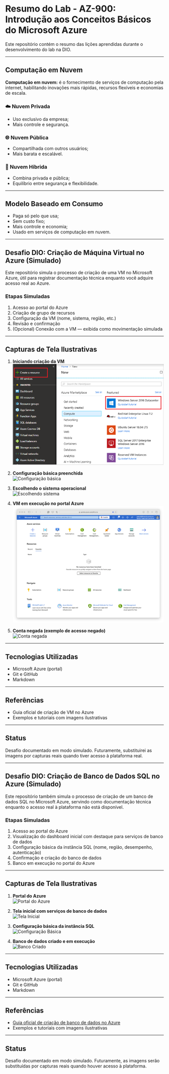 # Resumo do Lab - AZ-900: Introdução aos Conceitos Básicos do Microsoft Azure

Este repositório contém o resumo das lições aprendidas durante o desenvolvimento do lab na DIO.

---

## Computação em Nuvem

**Computação em nuvem:** é o fornecimento de serviços de computação pela internet, habilitando inovações mais rápidas, recursos flexíveis e economias de escala.

### ☁️ Nuvem Privada
- Uso exclusivo da empresa;
- Mais controle e segurança.

### 🌐 Nuvem Pública
- Compartilhada com outros usuários;
- Mais barata e escalável.

### 🔄 Nuvem Híbrida
- Combina privada e pública;
- Equilíbrio entre segurança e flexibilidade.

---

## Modelo Baseado em Consumo
- Paga só pelo que usa;
- Sem custo fixo;
- Mais controle e economia;
- Usado em serviços de computação em nuvem.

---

## Desafio DIO: Criação de Máquina Virtual no Azure (Simulado)

Este repositório simula o processo de criação de uma VM no Microsoft Azure, útil para registrar documentação técnica enquanto você adquire acesso real ao Azure.

### Etapas Simuladas
1. Acesso ao portal do Azure  
2. Criação de grupo de recursos  
3. Configuração da VM (nome, sistema, região, etc.)  
4. Revisão e confirmação  
5. (Opcional) Conexão com a VM — exibida como movimentação simulada  

---

## Capturas de Tela Ilustrativas

1. **Iniciando criação da VM**  
   ![Criando VM](./images/01-criando-vm.png)

2. **Configuração básica preenchida**  
   ![Configuração básica](./images/02-configuracao-basica-vm.png)

3. **Escolhendo o sistema operacional**  
   ![Escolhendo sistema](./images/03-escolhendo-sistema-vm.png)

4. **VM em execução no portal Azure**  
   ![VM em execução](./images/04-vm-em-execucao.png)

5. **Conta negada (exemplo de acesso negado)**  
   ![Conta negada](./images/05-conta-negada.png)

---

## Tecnologias Utilizadas
- Microsoft Azure (portal)  
- Git e GitHub  
- Markdown  

---

## Referências
- Guia oficial de criação de VM no Azure  
- Exemplos e tutoriais com imagens ilustrativas  

---

## Status
Desafio documentado em modo simulado. Futuramente, substituirei as imagens por capturas reais quando tiver acesso à plataforma real.

---

## Desafio DIO: Criação de Banco de Dados SQL no Azure (Simulado)

Este repositório também simula o processo de criação de um banco de dados SQL no Microsoft Azure, servindo como documentação técnica enquanto o acesso real à plataforma não está disponível.

### Etapas Simuladas
1. Acesso ao portal do Azure  
2. Visualização do dashboard inicial com destaque para serviços de banco de dados  
3. Configuração básica da instância SQL (nome, região, desempenho, autenticação)  
4. Confirmação e criação do banco de dados  
5. Banco em execução no portal do Azure  

---

## Capturas de Tela Ilustrativas

1. **Portal do Azure**  
   ![Portal do Azure](./images/01-portal-azure.png)

2. **Tela inicial com serviços de banco de dados**  
   ![Tela Inicial](./images/02-tela-inicial-banco.png)

3. **Configuração básica da instância SQL**  
   ![Configuração Básica](./images/03-configuracao-basica-banco.png)

4. **Banco de dados criado e em execução**  
   ![Banco Criado](./images/04-banco-criado.png)

---

## Tecnologias Utilizadas
- Microsoft Azure (portal)  
- Git e GitHub  
- Markdown  

---

## Referências
- [Guia oficial de criação de banco de dados no Azure](https://learn.microsoft.com/azure/azure-sql/)  
- Exemplos e tutoriais com imagens ilustrativas  

---

## Status
Desafio documentado em modo simulado. Futuramente, as imagens serão substituídas por capturas reais quando houver acesso à plataforma.





